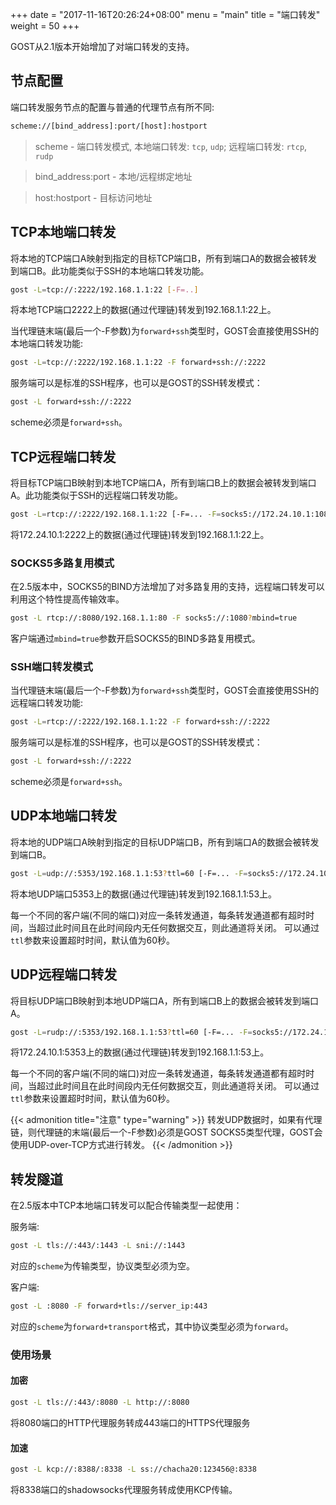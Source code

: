 +++
date = "2017-11-16T20:26:24+08:00"
menu = "main"
title = "端口转发"
weight = 50
+++

GOST从2.1版本开始增加了对端口转发的支持。

## 节点配置

端口转发服务节点的配置与普通的代理节点有所不同:

```bash
scheme://[bind_address]:port/[host]:hostport
```

> scheme - 端口转发模式, 本地端口转发: `tcp`, `udp`; 远程端口转发: `rtcp`, `rudp`

> bind_address:port - 本地/远程绑定地址

> host:hostport - 目标访问地址

## TCP本地端口转发

将本地的TCP端口A映射到指定的目标TCP端口B，所有到端口A的数据会被转发到端口B。此功能类似于SSH的本地端口转发功能。

```bash
gost -L=tcp://:2222/192.168.1.1:22 [-F=..]
```

将本地TCP端口2222上的数据(通过代理链)转发到192.168.1.1:22上。

当代理链末端(最后一个-F参数)为`forward+ssh`类型时，GOST会直接使用SSH的本地端口转发功能:

```bash
gost -L=tcp://:2222/192.168.1.1:22 -F forward+ssh://:2222
```

服务端可以是标准的SSH程序，也可以是GOST的SSH转发模式：

```bash
gost -L forward+ssh://:2222
```

scheme必须是`forward+ssh`。

## TCP远程端口转发

将目标TCP端口B映射到本地TCP端口A，所有到端口B上的数据会被转发到端口A。此功能类似于SSH的远程端口转发功能。

```bash
gost -L=rtcp://:2222/192.168.1.1:22 [-F=... -F=socks5://172.24.10.1:1080]
```

将172.24.10.1:2222上的数据(通过代理链)转发到192.168.1.1:22上。

### SOCKS5多路复用模式

在2.5版本中，SOCKS5的BIND方法增加了对多路复用的支持，远程端口转发可以利用这个特性提高传输效率。

```bash
gost -L rtcp://:8080/192.168.1.1:80 -F socks5://:1080?mbind=true
```

客户端通过`mbind=true`参数开启SOCKS5的BIND多路复用模式。

### SSH端口转发模式

当代理链末端(最后一个-F参数)为`forward+ssh`类型时，GOST会直接使用SSH的远程端口转发功能:

```bash
gost -L=rtcp://:2222/192.168.1.1:22 -F forward+ssh://:2222
```

服务端可以是标准的SSH程序，也可以是GOST的SSH转发模式：

```bash
gost -L forward+ssh://:2222
```

scheme必须是`forward+ssh`。

## UDP本地端口转发

将本地的UDP端口A映射到指定的目标UDP端口B，所有到端口A的数据会被转发到端口B。

```bash
gost -L=udp://:5353/192.168.1.1:53?ttl=60 [-F=... -F=socks5://172.24.10.1:1080]
```

将本地UDP端口5353上的数据(通过代理链)转发到192.168.1.1:53上。 

每一个不同的客户端(不同的端口)对应一条转发通道，每条转发通道都有超时时间，当超过此时间且在此时间段内无任何数据交互，则此通道将关闭。
可以通过`ttl`参数来设置超时时间，默认值为60秒。

## UDP远程端口转发

将目标UDP端口B映射到本地UDP端口A，所有到端口B上的数据会被转发到端口A。

```bash
gost -L=rudp://:5353/192.168.1.1:53?ttl=60 [-F=... -F=socks5://172.24.10.1:1080]
```

将172.24.10.1:5353上的数据(通过代理链)转发到192.168.1.1:53上。 

每一个不同的客户端(不同的端口)对应一条转发通道，每条转发通道都有超时时间，当超过此时间且在此时间段内无任何数据交互，则此通道将关闭。
可以通过`ttl`参数来设置超时时间，默认值为60秒。


{{< admonition title="注意" type="warning" >}}
转发UDP数据时，如果有代理链，则代理链的末端(最后一个-F参数)必须是GOST SOCKS5类型代理，GOST会使用UDP-over-TCP方式进行转发。
{{< /admonition >}}

## 转发隧道

在2.5版本中TCP本地端口转发可以配合传输类型一起使用：

服务端:

```bash
gost -L tls://:443/:1443 -L sni://:1443
```

对应的`scheme`为传输类型，协议类型必须为空。

客户端:

```bash
gost -L :8080 -F forward+tls://server_ip:443
```

对应的`scheme`为`forward+transport`格式，其中协议类型必须为`forward`。

### 使用场景

#### 加密

```bash
gost -L tls://:443/:8080 -L http://:8080
```

将8080端口的HTTP代理服务转成443端口的HTTPS代理服务

#### 加速

```bash
gost -L kcp://:8388/:8338 -L ss://chacha20:123456@:8338
```

将8338端口的shadowsocks代理服务转成使用KCP传输。